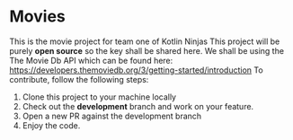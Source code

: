 # Movies
This is the movie project for team one of Kotlin Ninjas
This project will be purely **open source** so the key shall be shared here. We shall be using the
The Movie Db API which can be found here: https://developers.themoviedb.org/3/getting-started/introduction
To contribute, follow the following steps:
1. Clone this project to your machine locally
2. Check out the **development** branch and work on your feature.
3. Open a new PR against the development branch
4. Enjoy the code.
